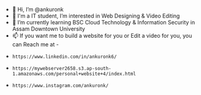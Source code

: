 - 👋 Hi, I’m @ankuronk
- 👀 I'm a IT student, I’m interested in Web Designing & Video Editing
- 🌱 I’m currently learning BSC Cloud Technology & Information Security in Assam Downtown University
- 📫 If you want me to build a website for you or Edit a video for you, you can Reach me at -
-     https://www.linkedin.com/in/ankuronk6/
-     https://mywebserver2658.s3.ap-south-1.amazonaws.com/personal+website+4/index.html
-     https://www.instagram.com/ankuronk/

<!---
ankuronk/ankuronk is a ✨ special ✨ repository because its `README.md` (this file) appears on your GitHub profile.
You can click the Preview link to take a look at your changes.
--->
